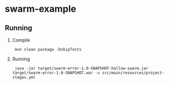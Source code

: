 # swarm-example

## Running


1) Compile 
        
        mvn clean package -DskipTests
        
2) Running

        java -jar target/swarm-error-1.0-SNAPSHOT-hollow-swarm.jar target/swarm-error-1.0-SNAPSHOT.war -s src/main/resources/project-stages.yml
    
    



